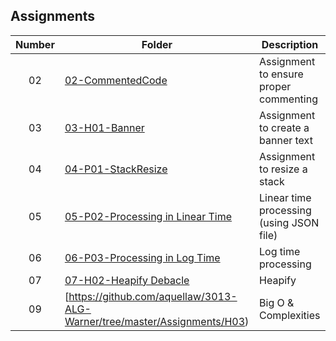 ## Assignments

| Number | Folder | Description |
| :----: | ------ | ----------- |
|   02   |  [02-CommentedCode](https://github.com/aquellaw/3013-ALG-Warner/tree/master/Assignments/02-CommentedCode)    |Assignment to ensure proper commenting|
|   03  | [03-H01-Banner](https://github.com/aquellaw/3013-ALG-Warner/tree/master/Assignments/03-H01-Banner)   |Assignment to create a banner text|
|   04  | [04-P01-StackResize](https://github.com/aquellaw/3013-ALG-Warner/tree/master/Assignments/04-P01-StackResize)   |Assignment to resize a stack|
|   05  | [05-P02-Processing in Linear Time](https://github.com/aquellaw/3013-ALG-Warner/tree/master/Assignments/05-P02-Processing%20in%20Linear%20Time)   |Linear time processing (using JSON file)|
|   06  | [06-P03-Processing in Log Time](https://github.com/aquellaw/3013-ALG-Warner/tree/master/Assignments/06-P03-Processing%20in%20Log%20Time)   |Log time processing
|   07  | [07-H02-Heapify Debacle](https://github.com/aquellaw/3013-ALG-Warner/tree/master/Assignments/07-Heapify%20Debacle)   |Heapify
|   09  | [https://github.com/aquellaw/3013-ALG-Warner/tree/master/Assignments/H03)|Big O & Complexities
